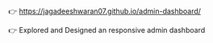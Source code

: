 👉 https://jagadeeshwaran07.github.io/admin-dashboard/

👉 Explored and Designed an responsive admin dashboard 
